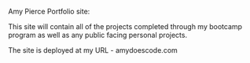Amy Pierce Portfolio site:

This site will contain all of the projects completed through my bootcamp program as well as any public facing personal projects.

The site is deployed at my URL - amydoescode.com
